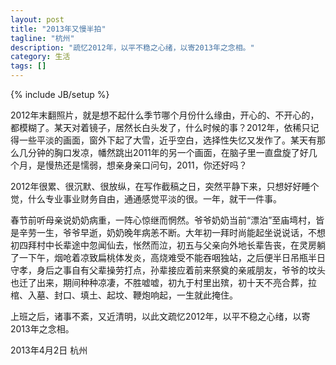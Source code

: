 ```yaml
---
layout: post
title: "2013年又慢半拍"
tagline: "杭州"
description: "疏忆2012年，以平不稳之心绪，以寄2013年之念相。"
category: 生活
tags: []
---
```

{% include JB/setup %}

2012年末翻照片，就是想不起什么季节哪个月份什么缘由，开心的、不开心的，都模糊了。某天对着镜子，居然长白头发了，什么时候的事？2012年，依稀只记得一些平淡的画面，窗外下起了大雪，近乎空白，选择性失忆又发作了。某天有那么几分钟的胸口发凉，幡然跳出2011年的另一个画面，在脑子里一直盘旋了好几个月，是慢热还是懦弱，想亲身亲口问句，2011，你还好吗？

2012年很累、很沉默、很放纵，在写作截稿之日，突然平静下来，只想好好睡个觉，什么专业事业财务自由，通通感觉平淡的很。一年，就干一件事。

春节前听母亲说奶奶病重，一阵心惊继而惘然。爷爷奶奶当前“漂泊”至庙塆村，皆是辛劳一生，爷爷早逝，奶奶晚年病恙不断。大年初一拜时尚能起坐说说话，不想初四拜村中长辈途中忽闻仙去，怅然而泣，初五与父亲向外地长辈告丧，在灵房躺了一下午，烟呛着凉致扁桃体发炎，高烧难受不能吞咽独站，之后便半日吊瓶半日守孝，身后之事自有父辈操劳打点，孙辈接应着前来祭奠的亲戚朋友，爷爷的坟头也迁了出来，期间种种凉凄，不胜嘘嘘，初九于村里出殡，初十天不亮合葬，拉棺、入墓、封口、填土、起坟、鞭炮响起，一生就此掩住。

上班之后，诸事不紊，又近清明，以此文疏忆2012年，以平不稳之心绪，以寄2013年之念相。

2013年4月2日 杭州